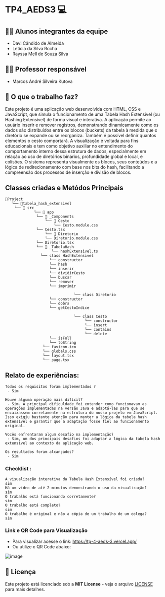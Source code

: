 # TP4_AEDS3 💻

## 👨‍🎓 Alunos integrantes da equipe

* Davi Cândido de Almeida
* Letícia da Silva Rocha
* Rayssa Mell de Souza Silva

## 👨‍🏫 Professor responsável

* Marcos André Silveira Kutova
 
## 🎯 O que o trabalho faz?

Este projeto é uma aplicação web desenvolvida com HTML, CSS e JavaScript, que simula o funcionamento de uma Tabela Hash Extensível (ou Hashing Extensível) de forma visual e interativa. A aplicação permite ao usuário inserir e remover registros, demonstrando dinamicamente como os dados são distribuídos entre os blocos (buckets) da tabela à medida que o diretório se expande ou se reorganiza. Também é possível definir quantos elementos o cesto comportará. A visualização é voltada para fins educacionais e tem como objetivo auxiliar no entendimento do comportamento interno dessa estrutura de dados, especialmente em relação ao uso de diretórios binários, profundidade global e local, e colisões. O sistema representa visualmente os blocos, seus conteúdos e a lógica de redirecionamento com base nos bits do hash, facilitando a compreensão dos processos de inserção e divisão de blocos.

## Classes criadas e Metódos Principais

```
📁Project
   └── 📁tabela_hash_extensivel
   	└── 📁 src
             └── 📁 app
	          └── 📁 _Components
	              └── 📁 Cesto
	                  └── Cesto.module.css
			  └── Cesto.tsx
	              └── 📁 Diretorio
	       		  └── Diretorio.module.css
			  └── Diretorio.tsx
	          └── 📁 _TabelaHash
            	  	 └── hashExtensivel.ts
				└── class HashExtensivel
				    └── constructor
				    └── hash
				    └── inserir
				    └── dividirCesto
				    └── buscar
				    └── remover
				    └── imprimir

                               └── class Diretorio
				    └── constructor
				    └── dobra
				    └── getCestoIndice

                               └── class Cesto
                                    └── constructor
                                    └── insert
                                    └── contains
                                    └── delete
				    └── isFull
				    └── toString
            	 └── favicon.ico
                 └── globals.css
                 └── layout.tsx
                 └── page.tsx
```

## Relato de experiências:

```
Todos os requisitos foram implementados ?  
 - Sim

Houve alguma operação mais difícil? 
 - Sim. A principal dificuldade foi entender como funcionavam as operações implementadas na versão Java e adaptá-las para que se encaixassem corretamente na estrutura do nosso projeto em JavaScript. Isso exigiu bastante atenção para manter a lógica da tabela hash extensível e garantir que a adaptação fosse fiel ao funcionamento original.

Vocês enfrentaram algum desafio na implementação? 
 - Sim, um dos principais desafios foi adaptar a lógica da tabela hash extensível ao contexto da aplicação web. 

Os resultados foram alcançados? 
 - Sim
```


### Checklist :

```
A visualização interativa da Tabela Hash Extensível foi criada?
sim
Há um vídeo de até 2 minutos demonstrando o uso da visualização?
sim
O trabalho está funcionando corretamente?
sim
O trabalho está completo?
sim
O trabalho é original e não a cópia de um trabalho de um colega?
sim

```

### Link e QR Code para Visualização

- Para visualizar acesse o link: https://tp-4-aeds-3.vercel.app/
- Ou utilize o QR Code abaixo:
  
![image](https://github.com/user-attachments/assets/7555055c-5bf2-4011-8f74-6ae252805c23)





## 📄 Licença
Este projeto está licenciado sob a **MIT License** - veja o arquivo [LICENSE](LICENSE) para mais detalhes.


